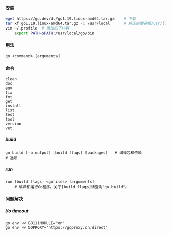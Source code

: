 #### 安装

```bash
wget https://go.dev/dl/go1.19.linux-amd64.tar.gz	# 下载
tar xf go1.19.linux-amd64.tar.gz -C /usr/local		# 解压前要确保/usr/local/go目录不存在
vim ~/.profile	# 添加如下内容
	export PATH=$PATH:/usr/local/go/bin
```



#### 用法

```
go <command> [arguments]
```

#### 命令

```
clean
doc
env
fix
fmt
get
install
list
test
tool
version
vet
```

##### build

```
go build [-o output] [build flags] [packages]	# 编译包和依赖
# 选项
```

##### run

```
run [build flags] <gofiles> [arguments]
	# 编译和运行Go程序。关于[build flags]请查询"go-build"。
```

#### 问题解决

##### i/o timeout

```
go env -w GO111MODULE="on"
go env -w GOPROXY="https://goproxy.cn,direct"
```


